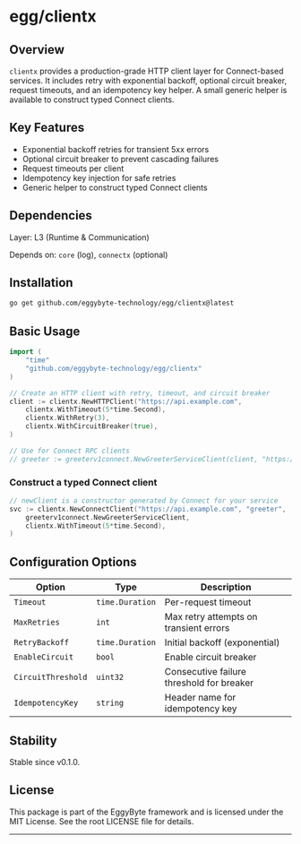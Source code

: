 # egg/clientx

## Overview

`clientx` provides a production-grade HTTP client layer for Connect-based services. It includes retry with exponential backoff, optional circuit breaker, request timeouts, and an idempotency key helper. A small generic helper is available to construct typed Connect clients.

## Key Features

- Exponential backoff retries for transient 5xx errors
- Optional circuit breaker to prevent cascading failures
- Request timeouts per client
- Idempotency key injection for safe retries
- Generic helper to construct typed Connect clients

## Dependencies

Layer: L3 (Runtime & Communication)

Depends on: `core` (log), `connectx` (optional)

## Installation

```bash
go get github.com/eggybyte-technology/egg/clientx@latest
```

## Basic Usage

```go
import (
    "time"
    "github.com/eggybyte-technology/egg/clientx"
)

// Create an HTTP client with retry, timeout, and circuit breaker
client := clientx.NewHTTPClient("https://api.example.com",
    clientx.WithTimeout(5*time.Second),
    clientx.WithRetry(3),
    clientx.WithCircuitBreaker(true),
)

// Use for Connect RPC clients
// greeter := greeterv1connect.NewGreeterServiceClient(client, "https://api.example.com")
```

### Construct a typed Connect client

```go
// newClient is a constructor generated by Connect for your service
svc := clientx.NewConnectClient("https://api.example.com", "greeter",
    greeterv1connect.NewGreeterServiceClient,
    clientx.WithTimeout(5*time.Second),
)
```

## Configuration Options

| Option             | Type           | Description                                     |
| ------------------ | -------------- | ----------------------------------------------- |
| `Timeout`          | `time.Duration`| Per-request timeout                             |
| `MaxRetries`       | `int`          | Max retry attempts on transient errors          |
| `RetryBackoff`     | `time.Duration`| Initial backoff (exponential)                   |
| `EnableCircuit`    | `bool`         | Enable circuit breaker                          |
| `CircuitThreshold` | `uint32`       | Consecutive failure threshold for breaker       |
| `IdempotencyKey`   | `string`       | Header name for idempotency key                 |

## Stability

Stable since v0.1.0.

## License

This package is part of the EggyByte framework and is licensed under the MIT License. See the root LICENSE file for details.

---

 


